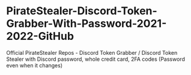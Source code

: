 # PirateStealer-Discord-Token-Grabber-With-Password-2021-2022-GitHub
Official PirateStealer Repos - Discord Token Grabber / Discord Token Stealer with Discord password, whole credit card, 2FA codes (Password even when it changes)
